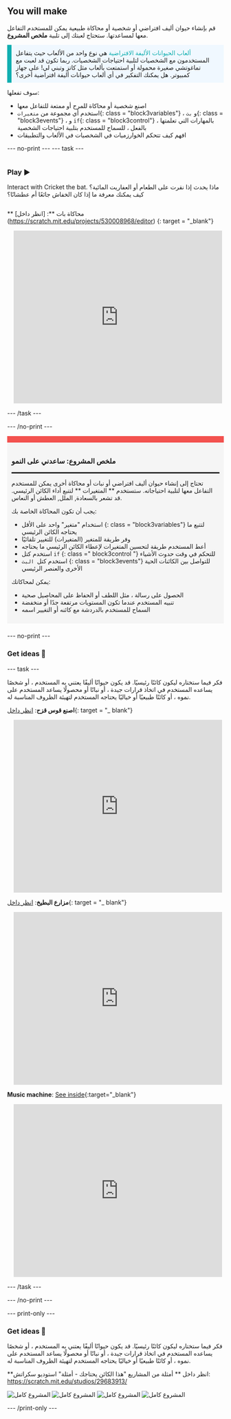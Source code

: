 ## You will make

قم بإنشاء حيوان أليف افتراضي أو شخصية أو محاكاة طبيعية يمكن للمستخدم التفاعل معها لمساعدتها. ستحتاج لعبتك إلى تلبية **ملخص المشروع**.

<p style="border-left: solid; border-width:10px; border-color: #0faeb0; background-color: aliceblue; padding: 10px;">
<span style="color: #0faeb0">ألعاب الحيوانات الأليفة الافتراضية</span> هي نوع واحد من الألعاب حيث يتفاعل المستخدمون مع الشخصيات لتلبية احتياجات الشخصيات. ربما تكون قد لعبت مع تماغوتشي صغيرة محمولة أو استمتعت بألعاب مثل كاتز وتبني لي! على جهاز كمبيوتر. هل يمكنك التفكير في أي ألعاب حيوانات أليفة افتراضية أخرى؟
</p>

سوف تفعلها:
+ اصنع شخصية أو محاكاة للمرح أو ممتعة للتفاعل معها
+ استخدم أي مجموعة من `متغيرات`{: class = "block3variables"} ، و `بث`{: class = "block3events"} ، و `if`{: class = "block3control"} ، بالمهارات التي تعلمتها بالفعل ، للسماح للمستخدم بتلبية احتياجات الشخصية
+ افهم كيف تتحكم الخوارزميات في الشخصيات في الألعاب والتطبيقات

--- no-print --- --- task ---

<div style="display: flex; flex-wrap: wrap">
<div style="flex-basis: 200px; flex-grow: 1">

### Play ▶️ 

Interact with Cricket the bat. ماذا يحدث إذا نقرت على الطعام أو العفاريت المائية؟ كيف يمكنك معرفة ما إذا كان الخفاش جائعًا أم عطشانًا؟

</div>
<div>

** محاكاة بات **: [انظر داخل] (https://scratch.mit.edu/projects/530008968/editor) {: target = "_blank"}
<div class="scratch-preview" style="margin-left: 15px;">
  <iframe allowtransparency="true" width="485" height="402" src="https://scratch.mit.edu/projects/embed/530008968/?autostart=false" frameborder="0"></iframe>
</div>

</div>
</div>

--- /task ---

--- /no-print ---

<div style="border-top: 15px solid #f3524f; background-color: whitesmoke; margin-bottom: 20px; padding: 10px;">

### ملخص المشروع: ساعدني على النمو
<hr style="border-top: 2px solid black;">
تحتاج إلى إنشاء حيوان أليف افتراضي أو نبات أو محاكاة أخرى يمكن للمستخدم التفاعل معها لتلبية احتياجاته. ستستخدم ** المتغيرات ** لتتبع أداء الكائن الرئيسي. قد تشعر بالسعادة, الملل, العطش أو النعاس. 

يجب أن تكون المحاكاة الخاصة بك:
+ استخدام "متغير" واحد على الأقل {: class = "block3variables"} لتتبع ما يحتاجه الكائن الرئيسي
+ وفر طريقة للمتغير (المتغيرات) للتغيير تلقائيًا
+ أعط المستخدم طريقة لتحسين المتغيرات لإعطاء الكائن الرئيسي ما يحتاجه
+ استخدم كتل `if` {: class =" block3control "} للتحكم في وقت حدوث الأشياء
+ استخدم كتل` البث` {: class = "block3events"} للتواصل بين الكائنات الحية الأخرى والعنصر الرئيسي

يمكن لمحاكاتك:
+ الحصول على رسالة ، مثل اللطف أو الحفاظ على المحاصيل صحية
+ تنبيه المستخدم عندما تكون المستويات مرتفعة جدًا أو منخفضة
+ السماح للمستخدم بالدردشة مع كائنه أو التغيير اسمه
</div>

--- no-print ---

### Get ideas 💭

--- task ---

فكر فيما ستختاره ليكون كائنًا رئيسيًا. قد يكون حيوانًا أليفًا يعتني به المستخدم ، أو شخصًا يساعده المستخدم في اتخاذ قرارات جيدة ، أو نباتًا أو محصولًا يساعد المستخدم على نموه ، أو كائنًا طبيعيًا أو خياليًا يحتاجه المستخدم لتهيئة الظروف المناسبة له.

**اصنع قوس قزح**: [انظر داخل](https://scratch.mit.edu/projects/530034441/editor){: target = "_ blank"}
<div class="scratch-preview" style="margin-left: 15px;">
  <iframe allowtransparency="true" width="485" height="402" src="https://scratch.mit.edu/projects/embed/530034441/?autostart=false" frameborder="0"></iframe>
</div>

**مزارع البطيخ**: [انظر داخل](https://scratch.mit.edu/projects/531858794/editor){: target = "_ blank"}
<div class="scratch-preview" style="margin-left: 15px;">
  <iframe allowtransparency="true" width="485" height="402" src="https://scratch.mit.edu/projects/embed/531858794/?autostart=false" frameborder="0"></iframe>
</div>

**Music machine**: [See inside](https://scratch.mit.edu/projects/532093585/editor){:target="_blank"}
<div class="scratch-preview" style="margin-left: 15px;">
  <iframe allowtransparency="true" width="485" height="402" src="https://scratch.mit.edu/projects/embed/532093585/?autostart=false" frameborder="0"></iframe>
</div>

--- /task ---

--- /no-print ---

--- print-only ---

### Get ideas 💭

فكر فيما ستختاره ليكون كائنًا رئيسيًا. قد يكون حيوانًا أليفًا يعتني به المستخدم ، أو شخصًا يساعده المستخدم في اتخاذ قرارات جيدة ، أو نباتًا أو محصولًا يساعد المستخدم على نموه ، أو كائنًا طبيعيًا أو خياليًا يحتاجه المستخدم لتهيئة الظروف المناسبة له.

**انظر داخل ** أمثلة من المشاريع "هذا الكائن يحتاجك - أمثلة" استوديو سكراتش: https://scratch.mit.edu/studios/29683913/

![المشروع كامل](images/bat-project.png) ![المشروع كامل](images/watermelon-project.png) ![المشروع كامل](images/music-project.png) ![المشروع كامل](images/rainbow-project.png)

--- /print-only ---


